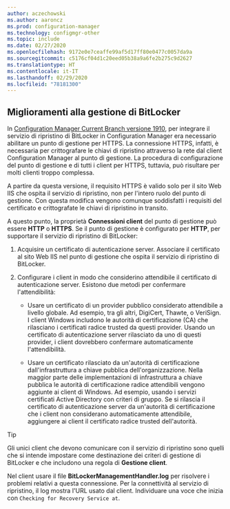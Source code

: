 ```yaml
---
author: aczechowski
ms.author: aaroncz
ms.prod: configuration-manager
ms.technology: configmgr-other
ms.topic: include
ms.date: 02/27/2020
ms.openlocfilehash: 9172e0e7ceaffe99af5d17ff80e0477c0057da9a
ms.sourcegitcommit: c5176cf04d1c20eed05b38a9a6fe2b275c9d2627
ms.translationtype: HT
ms.contentlocale: it-IT
ms.lasthandoff: 02/29/2020
ms.locfileid: "78181300"
---
```

## <a name="bkmk_bitlocker"></a> Miglioramenti alla gestione di BitLocker

<!--5925660-->

In [Configuration Manager Current Branch versione 1910](/configmgr/protect/plan-design/bitlocker-management#prerequisites), per integrare il servizio di ripristino di BitLocker in Configuration Manager era necessario abilitare un punto di gestione per HTTPS. La connessione HTTPS, infatti, è necessaria per crittografare le chiavi di ripristino attraverso la rete dal client Configuration Manager al punto di gestione. La procedura di configurazione del punto di gestione e di tutti i client per HTTPS, tuttavia, può risultare per molti clienti troppo complessa.

A partire da questa versione, il requisito HTTPS è valido solo per il sito Web IIS che ospita il servizio di ripristino, non per l'intero ruolo del punto di gestione. Con questa modifica vengono comunque soddisfatti i requisiti del certificato e crittografate le chiavi di ripristino in transito.

A questo punto, la proprietà **Connessioni client** del punto di gestione può essere **HTTP** o **HTTPS**. Se il punto di gestione è configurato per **HTTP**, per supportare il servizio di ripristino di BitLocker:

1. Acquisire un certificato di autenticazione server. Associare il certificato al sito Web IIS nel punto di gestione che ospita il servizio di ripristino di BitLocker.

2. Configurare i client in modo che considerino attendibile il certificato di autenticazione server. Esistono due metodi per confermare l'attendibilità:

    - Usare un certificato di un provider pubblico considerato attendibile a livello globale. Ad esempio, tra gli altri, DigiCert, Thawte, o VeriSign. I client Windows includono le autorità di certificazione (CA) che rilasciano i certificati radice trusted da questi provider. Usando un certificato di autenticazione server rilasciato da uno di questi provider, i client dovrebbero confermare automaticamente l'attendibilità.

    - Usare un certificato rilasciato da un'autorità di certificazione dall'infrastruttura a chiave pubblica dell'organizzazione. Nella maggior parte delle implementazioni di infrastruttura a chiave pubblica le autorità di certificazione radice attendibili vengono aggiunte ai client di Windows. Ad esempio, usando i servizi certificati Active Directory con criteri di gruppo. Se si rilascia il certificato di autenticazione server da un'autorità di certificazione che i client non considerano automaticamente attendibile, aggiungere ai client il certificato radice trusted dell'autorità.

> [!TIP]
> Gli unici client che devono comunicare con il servizio di ripristino sono quelli che si intende impostare come destinazione dei criteri di gestione di BitLocker e che includono una regola di **Gestione client**.

Nel client usare il file **BitLockerManagementHandler.log** per risolvere i problemi relativi a questa connessione. Per la connettività al servizio di ripristino, il log mostra l'URL usato dal client. Individuare una voce che inizia con `Checking for Recovery Service at`.

